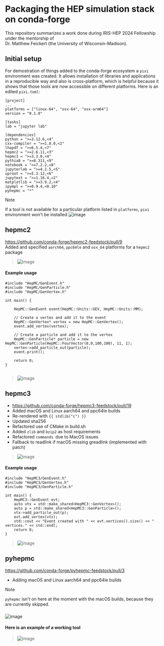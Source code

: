 # Packaging the HEP simulation stack on conda-forge
This repository summarizes a work done during IRIS-HEP 2024 Fellowship under the mentorship of<br>Dr. Matthew Feickert (the University of Wisconsin-Madison).
## Initial setup
For demostration of things added to the conda-forge ecosystem a `pixi` environment was created. It allows installation of libraries and applications in a reproducible way and also is cross-platform, which is helpful because it shows that those tools are now accessible on different platforms.
Here is an edited `pixi.toml`:
```
[project]
...
platforms = ["linux-64", "osx-64", "osx-arm64"]
version = "0.1.0"

[tasks]
lab = "jupyter lab"

[dependencies]
python = ">=3.12.6,<4"
cxx-compiler = ">=1.8.0,<2"
lhapdf = ">=6.5.4,<7"
hepmc2 = ">=2.6.11,<3"
hepmc3 = ">=3.3.0,<4"
pythia8 = ">=8.311,<9"
notebook = ">=7.2.2,<8"
jupyterlab = ">=4.2.5,<5"
uproot = ">=5.3.12,<6"
jupytext = ">=1.16.4,<2"
matplotlib = ">=3.9.2,<4"
ipympl = ">=0.9.4,<0.10"
pyhepmc = "*"
```

> [!NOTE] 
> If a tool is not available for a particular platform listed in `platforms`, `pixi` environment won't be installed
> ![image](https://github.com/user-attachments/assets/af06dcbc-e46f-4ef9-b8e1-29e2c55a8440)
## hepmc2
https://github.com/conda-forge/hepmc2-feedstock/pull/9<br>
Added and specified `aarch64`, `ppc64le` and `osx_64` platforms for a `hepmc2` package
> ![image](https://github.com/user-attachments/assets/e3a8df70-214a-42e2-94e6-f23e49ee8f3f)
#### Example usage
```
#include "HepMC/GenEvent.h"
#include "HepMC/GenParticle.h"
#include "HepMC/GenVertex.h"

int main() {
    
    HepMC::GenEvent event(HepMC::Units::GEV, HepMC::Units::MM);

    // Create a vertex and add it to the event
    HepMC::GenVertex* vertex = new HepMC::GenVertex();
    event.add_vertex(vertex);

    // Create a particle and add it to the vertex
    HepMC::GenParticle* particle = new HepMC::GenParticle(HepMC::FourVector(0,0,100,100), 11, 1);
    vertex->add_particle_out(particle);
    event.print();

    return 0;
}


```
>![image](https://github.com/user-attachments/assets/b2627d56-6a86-40db-ad6d-277eced96838)
## hepmc3
- https://github.com/conda-forge/hepmc3-feedstock/pull/19
- Added macOS and Linux aarch64 and ppc64le builds
- Re-rendered with `{{ stdlib("c") }}`
- Updated sha256
- Refactored use of CMake in build.sh
- Added `zlib` and `bzip2` as host requirements
- Refactored `commands `due to MacOS issues
- Fallback to readlink if macOS missing greadlink (implemented with patch)
> ![image](https://github.com/user-attachments/assets/8a97a798-45c5-4673-9084-ec273e82aff2)
#### Example usage
```
#include "HepMC3/GenEvent.h"
#include "HepMC3/GenVertex.h"
#include "HepMC3/GenParticle.h"

int main() {
    HepMC3::GenEvent evt;
    auto vtx = std::make_shared<HepMC3::GenVertex>();
    auto p = std::make_shared<HepMC3::GenParticle>();
    vtx->add_particle_out(p);
    evt.add_vertex(vtx);
    std::cout << "Event created with " << evt.vertices().size() << " vertices." << std::endl;
    return 0;
}

```
>![image](https://github.com/user-attachments/assets/3777f8ce-1e05-48d1-afe6-7b54e9effd4a)
## pyhepmc
https://github.com/conda-forge/pyhepmc-feedstock/pull/3
- Adding macOS and Linux aarch64 and ppc64le builds
> [!NOTE] 
> `pyhepmc` isn't on here at the moment with the macOS builds, because they are currently skipped.
###
![image](https://github.com/user-attachments/assets/c957e45e-16f4-4db0-8060-9cbf52a65dae)
#### Here is an example of a working tool
> ![image](https://github.com/user-attachments/assets/d35bbd9f-4496-4beb-809a-68d37112bd62)


